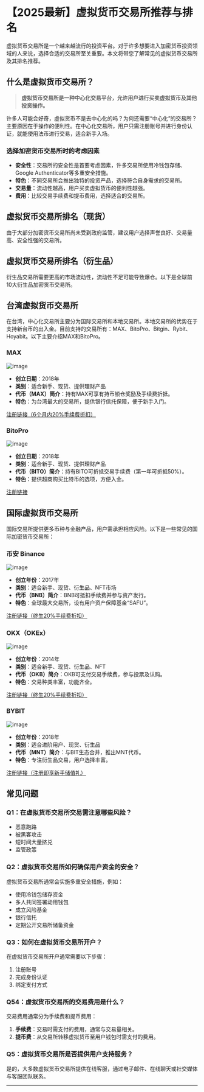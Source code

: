 # 【2025最新】虚拟货币交易所推荐与排名

虚拟货币交易所是一个越来越流行的投资平台。对于许多想要进入加密货币投资领域的人来说，选择合适的交易所至关重要。本文将带您了解常见的虚拟货币交易所及其排名推荐。



## 什么是虚拟货币交易所？

> **虚拟货币交易所是一种中心化交易平台，允许用户进行买卖虚拟货币及其他投资操作。**

许多人可能会好奇，虚拟货币不是去中心化的吗？为何还需要“中心化”的交易所？主要原因在于操作的便利性。在中心化交易所，用户只需注册账号并进行身份认证，就能使用法币进行交易，适合新手入场。

### 选择加密货币交易所时的考虑因素

- **安全性**：交易所的安全性是首要考虑因素，许多交易所使用冷钱包存储、Google Authenticator等多重安全措施。
- **特色**：不同交易所会推出独特的投资产品，选择符合自身需求的交易所。
- **交易量**：流动性越高，用户买卖虚拟货币的便利性越强。
- **费用**：比较交易手续费和提币费用，选择适合的交易所。

## 虚拟货币交易所排名（现货）

由于大部分加密货币交易所尚未受到政府监管，建议用户选择声誉良好、交易量高、安全性强的交易所。

## 虚拟货币交易所排名（衍生品）

衍生品交易所需要更高的市场流动性，流动性不足可能导致爆仓。以下是全球前10大衍生品加密货币交易所。

## 台湾虚拟货币交易所

在台湾，中心化交易所主要分为国际交易所和本地交易所。本地交易所的优势在于支持新台币的出入金。目前支持的交易所有：MAX、BitoPro、Bitgin、Rybit、Hoyabit。以下主要介绍MAX和BitoPro。

### MAX

![image](https://github.com/user-attachments/assets/373429ed-7655-4faa-b789-edb74870e21d)

- **创立日期**：2018年
- **类别**：适合新手、现货、提供理财产品
- **代币（MAX）简介**：持有MAX可享有持币锁仓奖励及手续费折抵。
- **特色**：为台湾最大的交易所，提供银行信托保障，便于新手入门。

[注册链接（6个月内20%手续费折扣）](https://max.maicoin.com/)

### BitoPro

![image](https://github.com/user-attachments/assets/d8911231-c03f-4bd8-bc14-e97625fb37c8)

- **创立日期**：2018年
- **类别**：适合新手、现货、提供理财产品
- **代币（BITO）简介**：持有BITO可折抵交易手续费（第一年可折抵50%）。
- **特色**：提供超商购买比特币的选项，方便入金。

[注册链接](https://www.bitopro.com/)

## 国际虚拟货币交易所

国际交易所提供更多币种与金融产品，用户需承担相应风险。以下是一些常见的国际加密货币交易所：

### 币安 Binance

![image](https://github.com/user-attachments/assets/bd61b68d-807b-4662-af29-a1202d704986)

- **创立年份**：2017年
- **类别**：适合新手、现货、衍生品、NFT市场
- **代币（BNB）简介**：BNB可抵扣手续费并参与资产发行。
- **特色**：全球最大交易所，设有用户资产保障基金“SAFU”。

[注册链接（终生20%手续费折扣）](https://www.binance.com/en)

### OKX（OKEx）

![image](https://github.com/user-attachments/assets/eda65b4b-3735-47cf-978c-a9e3e725c894)

- **创立年份**：2014年
- **类别**：适合新手、现货、衍生品、NFT
- **代币（OKB）简介**：OKB可支付交易手续费，参与投票及认购。
- **特色**：交易种类丰富，功能齐全。

[注册链接（终生20%手续费折扣）](https://www.okx.com/zh-hans)

### BYBIT

![image](https://github.com/user-attachments/assets/0bb304e2-c94f-4f7a-9484-dbeb7acf60cd)

- **创立年份**：2018年
- **类别**：适合进阶用户、现货、衍生品
- **代币（MNT）简介**：与BIT生态合并，推出MNT代币。
- **特色**：专注衍生品交易，用户选择丰富。

[注册链接（注册即享新手储值礼）](https://www.bybit.com/en/)

## 常见问题

### Q1：在虚拟货币交易所交易需注意哪些风险？

- 恶意跑路
- 被黑客攻击
- 短时间大量挤兑
- 监管政策

### Q2：虚拟货币交易所如何确保用户资金的安全？

虚拟货币交易所通常会实施多重安全措施，例如：

- 使用冷钱包储存资金
- 多人共同签署动用钱包
- 成立风险基金
- 银行信托
- 定期公开交易所储备资金

### Q3：如何在虚拟货币交易所开户？

在虚拟货币交易所开户通常需要以下步骤：

1. 注册账号
2. 完成身份认证
3. 绑定支付方式

### Q54：虚拟货币交易所的交易费用是什么？

交易费用通常分为手续费和提币费用：

1. **手续费**：交易时需支付的费用，通常与交易量相关。
2. **提币费**：从交易所转移虚拟货币至用户钱包时需支付的费用。

### Q5：虚拟货币交易所是否提供用户支持服务？

是的，大多数虚拟货币交易所提供在线客服，通过电子邮件、在线聊天或社交媒体与客服团队联系。

---
